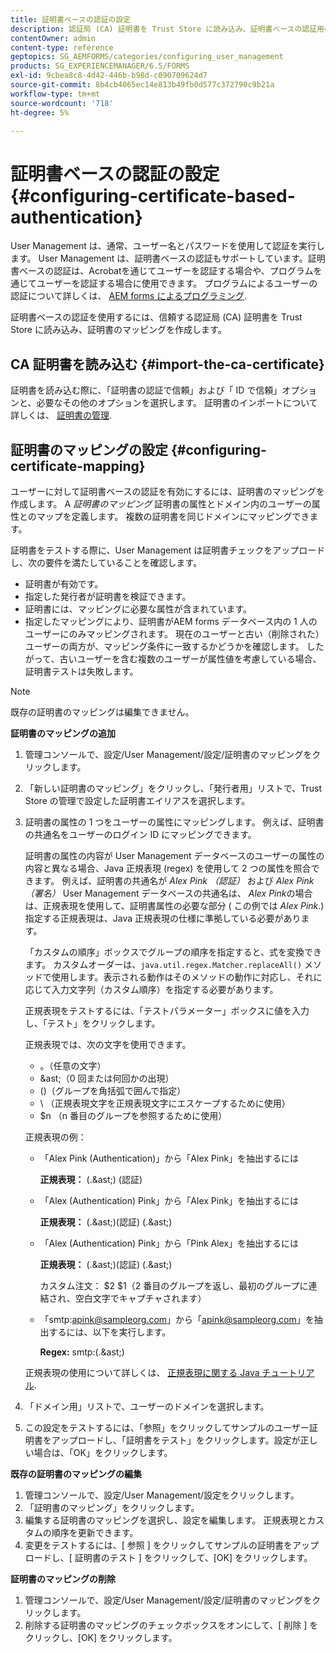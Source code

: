 ```yaml
---
title: 証明書ベースの認証の設定
description: 認証局 (CA) 証明書を Trust Store に読み込み、証明書ベースの認証用の証明書のマッピングを作成します。
contentOwner: admin
content-type: reference
geptopics: SG_AEMFORMS/categories/configuring_user_management
products: SG_EXPERIENCEMANAGER/6.5/FORMS
exl-id: 9cbea8c8-4d42-446b-b98d-c090709624d7
source-git-commit: 8b4cb4065ec14e813b49fb0d577c372790c9b21a
workflow-type: tm+mt
source-wordcount: '718'
ht-degree: 5%

---
```


# 証明書ベースの認証の設定 {#configuring-certificate-based-authentication}

User Management は、通常、ユーザー名とパスワードを使用して認証を実行します。 User Management は、証明書ベースの認証もサポートしています。証明書ベースの認証は、Acrobatを通じてユーザーを認証する場合や、プログラムを通じてユーザーを認証する場合に使用できます。 プログラムによるユーザーの認証について詳しくは、 [AEM forms によるプログラミング](https://www.adobe.com/go/learn_aemforms_programming_63_jp).

証明書ベースの認証を使用するには、信頼する認証局 (CA) 証明書を Trust Store に読み込み、証明書のマッピングを作成します。

## CA 証明書を読み込む {#import-the-ca-certificate}

証明書を読み込む際に、「証明書の認証で信頼」および「 ID で信頼」オプションと、必要なその他のオプションを選択します。 証明書のインポートについて詳しくは、 [証明書の管理](/help/forms/using/admin-help/certificates.md#managing-certificates).

## 証明書のマッピングの設定 {#configuring-certificate-mapping}

ユーザーに対して証明書ベースの認証を有効にするには、証明書のマッピングを作成します。 A *証明書のマッピング* 証明書の属性とドメイン内のユーザーの属性とのマップを定義します。 複数の証明書を同じドメインにマッピングできます。

証明書をテストする際に、User Management は証明書チェックをアップロードし、次の要件を満たしていることを確認します。

* 証明書が有効です。
* 指定した発行者が証明書を検証できます。
* 証明書には、マッピングに必要な属性が含まれています。
* 指定したマッピングにより、証明書がAEM forms データベース内の 1 人のユーザーにのみマッピングされます。 現在のユーザーと古い（削除された）ユーザーの両方が、マッピング条件に一致するかどうかを確認します。 したがって、古いユーザーを含む複数のユーザーが属性値を考慮している場合、証明書テストは失敗します。

>[!NOTE]
>
>既存の証明書のマッピングは編集できません。

**証明書のマッピングの追加**

1. 管理コンソールで、設定/User Management/設定/証明書のマッピングをクリックします。
1. 「新しい証明書のマッピング」をクリックし、「発行者用」リストで、Trust Store の管理で設定した証明書エイリアスを選択します。
1. 証明書の属性の 1 つをユーザーの属性にマッピングします。 例えば、証明書の共通名をユーザーのログイン ID にマッピングできます。

   証明書の属性の内容が User Management データベースのユーザーの属性の内容と異なる場合、Java 正規表現 (regex) を使用して 2 つの属性を照合できます。 例えば、証明書の共通名が *Alex Pink （認証）* および *Alex Pink （署名）* User Management データベースの共通名は、 *Alex Pink*&#x200B;の場合は、正規表現を使用して、証明書属性の必要な部分 ( この例では *Alex Pink*.) 指定する正規表現は、Java 正規表現の仕様に準拠している必要があります。

   「カスタムの順序」ボックスでグループの順序を指定すると、式を変換できます。 カスタムオーダーは、`java.util.regex.Matcher.replaceAll()` メソッドで使用します。表示される動作はそのメソッドの動作に対応し、それに応じて入力文字列（カスタム順序）を指定する必要があります。

   正規表現をテストするには、「テストパラメーター」ボックスに値を入力し、「テスト」をクリックします。

   正規表現では、次の文字を使用できます。

   * 。（任意の文字）
   * &amp;ast;（0 回または何回かの出現）
   * ()（グループを角括弧で囲んで指定）
   * \ （正規表現文字を正規表現文字にエスケープするために使用）
   * $n （n 番目のグループを参照するために使用）

   正規表現の例：

   * 「Alex Pink (Authentication)」から「Alex Pink」を抽出するには

     **正規表現：** (.&amp;ast;) \(認証\)

   * 「Alex (Authentication) Pink」から「Alex Pink」を抽出するには

     **正規表現：** (.&amp;ast;)\(認証\) (.&amp;ast;)

   * 「Alex (Authentication) Pink」から「Pink Alex」を抽出するには

     **正規表現：** (.&amp;ast;)\(認証\) (.&amp;ast;)

     カスタム注文： $2 $1（2 番目のグループを返し、最初のグループに連結され、空白文字でキャプチャされます）

   * 「smtp:apink@sampleorg.com」から「apink@sampleorg.com」を抽出するには、以下を実行します。

     **Regex:** smtp:(.&amp;ast;)

   正規表現の使用について詳しくは、 [正規表現に関する Java チュートリアル](https://java.sun.com/docs/books/tutorial/essential/regex/).

1. 「ドメイン用」リストで、ユーザーのドメインを選択します。
1. この設定をテストするには、「参照」をクリックしてサンプルのユーザー証明書をアップロードし、「証明書をテスト」をクリックします。設定が正しい場合は、「OK」をクリックします。

**既存の証明書のマッピングの編集**

1. 管理コンソールで、設定/User Management/設定をクリックします。
1. 「証明書のマッピング」をクリックします。
1. 編集する証明書のマッピングを選択し、設定を編集します。 正規表現とカスタムの順序を更新できます。
1. 変更をテストするには、[ 参照 ] をクリックしてサンプルの証明書をアップロードし、[ 証明書のテスト ] をクリックして、[OK] をクリックします。

**証明書のマッピングの削除**

1. 管理コンソールで、設定/User Management/設定/証明書のマッピングをクリックします。
1. 削除する証明書のマッピングのチェックボックスをオンにして、[ 削除 ] をクリックし、[OK] をクリックします。
